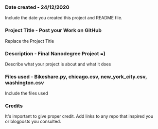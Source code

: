 ### Date created - 24/12/2020
Include the date you created this project and README file.

### Project Title - Post your Work on GitHub
Replace the Project Title

### Description - Final Nanodegree Project =)
Describe what your project is about and what it does

### Files used - Bikeshare.py, chicago.csv, new_york_city.csv, washington.csv
Include the files used

### Credits
It's important to give proper credit. Add links to any repo that inspired you or blogposts you consulted.
